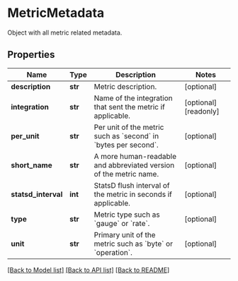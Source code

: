 # MetricMetadata

Object with all metric related metadata.
## Properties
Name | Type | Description | Notes
------------ | ------------- | ------------- | -------------
**description** | **str** | Metric description. | [optional] 
**integration** | **str** | Name of the integration that sent the metric if applicable. | [optional] [readonly] 
**per_unit** | **str** | Per unit of the metric such as &#x60;second&#x60; in &#x60;bytes per second&#x60;. | [optional] 
**short_name** | **str** | A more human-readable and abbreviated version of the metric name. | [optional] 
**statsd_interval** | **int** | StatsD flush interval of the metric in seconds if applicable. | [optional] 
**type** | **str** | Metric type such as &#x60;gauge&#x60; or &#x60;rate&#x60;. | [optional] 
**unit** | **str** | Primary unit of the metric such as &#x60;byte&#x60; or &#x60;operation&#x60;. | [optional] 

[[Back to Model list]](README.md#documentation-for-models) [[Back to API list]](README.md#documentation-for-api-endpoints) [[Back to README]](README.md)


